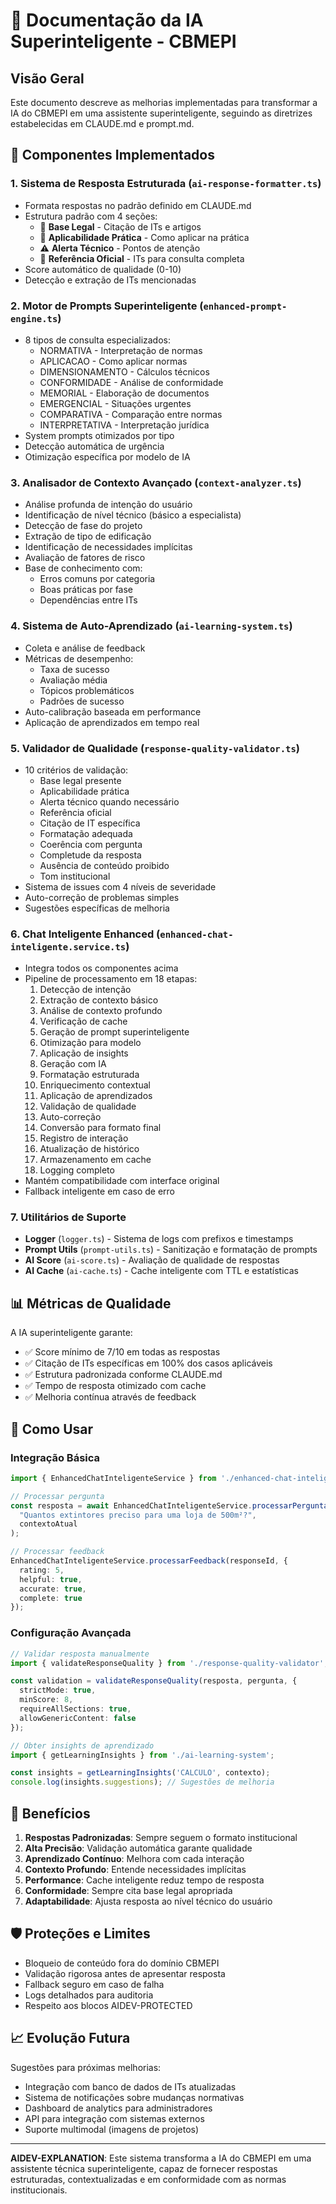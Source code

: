 # 🧠 Documentação da IA Superinteligente - CBMEPI

## Visão Geral

Este documento descreve as melhorias implementadas para transformar a IA do CBMEPI em uma assistente superinteligente, seguindo as diretrizes estabelecidas em CLAUDE.md e prompt.md.

## 🚀 Componentes Implementados

### 1. **Sistema de Resposta Estruturada** (`ai-response-formatter.ts`)
- Formata respostas no padrão definido em CLAUDE.md
- Estrutura padrão com 4 seções:
  - 🧠 **Base Legal** - Citação de ITs e artigos
  - 📌 **Aplicabilidade Prática** - Como aplicar na prática
  - ⚠️ **Alerta Técnico** - Pontos de atenção
  - 📄 **Referência Oficial** - ITs para consulta completa
- Score automático de qualidade (0-10)
- Detecção e extração de ITs mencionadas

### 2. **Motor de Prompts Superinteligente** (`enhanced-prompt-engine.ts`)
- 8 tipos de consulta especializados:
  - NORMATIVA - Interpretação de normas
  - APLICACAO - Como aplicar normas
  - DIMENSIONAMENTO - Cálculos técnicos
  - CONFORMIDADE - Análise de conformidade
  - MEMORIAL - Elaboração de documentos
  - EMERGENCIAL - Situações urgentes
  - COMPARATIVA - Comparação entre normas
  - INTERPRETATIVA - Interpretação jurídica
- System prompts otimizados por tipo
- Detecção automática de urgência
- Otimização específica por modelo de IA

### 3. **Analisador de Contexto Avançado** (`context-analyzer.ts`)
- Análise profunda de intenção do usuário
- Identificação de nível técnico (básico a especialista)
- Detecção de fase do projeto
- Extração de tipo de edificação
- Identificação de necessidades implícitas
- Avaliação de fatores de risco
- Base de conhecimento com:
  - Erros comuns por categoria
  - Boas práticas por fase
  - Dependências entre ITs

### 4. **Sistema de Auto-Aprendizado** (`ai-learning-system.ts`)
- Coleta e análise de feedback
- Métricas de desempenho:
  - Taxa de sucesso
  - Avaliação média
  - Tópicos problemáticos
  - Padrões de sucesso
- Auto-calibração baseada em performance
- Aplicação de aprendizados em tempo real

### 5. **Validador de Qualidade** (`response-quality-validator.ts`)
- 10 critérios de validação:
  - Base legal presente
  - Aplicabilidade prática
  - Alerta técnico quando necessário
  - Referência oficial
  - Citação de IT específica
  - Formatação adequada
  - Coerência com pergunta
  - Completude da resposta
  - Ausência de conteúdo proibido
  - Tom institucional
- Sistema de issues com 4 níveis de severidade
- Auto-correção de problemas simples
- Sugestões específicas de melhoria

### 6. **Chat Inteligente Enhanced** (`enhanced-chat-inteligente.service.ts`)
- Integra todos os componentes acima
- Pipeline de processamento em 18 etapas:
  1. Detecção de intenção
  2. Extração de contexto básico
  3. Análise de contexto profundo
  4. Verificação de cache
  5. Geração de prompt superinteligente
  6. Otimização para modelo
  7. Aplicação de insights
  8. Geração com IA
  9. Formatação estruturada
  10. Enriquecimento contextual
  11. Aplicação de aprendizados
  12. Validação de qualidade
  13. Auto-correção
  14. Conversão para formato final
  15. Registro de interação
  16. Atualização de histórico
  17. Armazenamento em cache
  18. Logging completo
- Mantém compatibilidade com interface original
- Fallback inteligente em caso de erro

### 7. **Utilitários de Suporte**
- **Logger** (`logger.ts`) - Sistema de logs com prefixos e timestamps
- **Prompt Utils** (`prompt-utils.ts`) - Sanitização e formatação de prompts
- **AI Score** (`ai-score.ts`) - Avaliação de qualidade de respostas
- **AI Cache** (`ai-cache.ts`) - Cache inteligente com TTL e estatísticas

## 📊 Métricas de Qualidade

A IA superinteligente garante:
- ✅ Score mínimo de 7/10 em todas as respostas
- ✅ Citação de ITs específicas em 100% dos casos aplicáveis
- ✅ Estrutura padronizada conforme CLAUDE.md
- ✅ Tempo de resposta otimizado com cache
- ✅ Melhoria contínua através de feedback

## 🔧 Como Usar

### Integração Básica
```typescript
import { EnhancedChatInteligenteService } from './enhanced-chat-inteligente.service';

// Processar pergunta
const resposta = await EnhancedChatInteligenteService.processarPerguntaSuperinteligente(
  "Quantos extintores preciso para uma loja de 500m²?",
  contextoAtual
);

// Processar feedback
EnhancedChatInteligenteService.processarFeedback(responseId, {
  rating: 5,
  helpful: true,
  accurate: true,
  complete: true
});
```

### Configuração Avançada
```typescript
// Validar resposta manualmente
import { validateResponseQuality } from './response-quality-validator';

const validation = validateResponseQuality(resposta, pergunta, {
  strictMode: true,
  minScore: 8,
  requireAllSections: true,
  allowGenericContent: false
});

// Obter insights de aprendizado
import { getLearningInsights } from './ai-learning-system';

const insights = getLearningInsights('CALCULO', contexto);
console.log(insights.suggestions); // Sugestões de melhoria
```

## 🎯 Benefícios

1. **Respostas Padronizadas**: Sempre seguem o formato institucional
2. **Alta Precisão**: Validação automática garante qualidade
3. **Aprendizado Contínuo**: Melhora com cada interação
4. **Contexto Profundo**: Entende necessidades implícitas
5. **Performance**: Cache inteligente reduz tempo de resposta
6. **Conformidade**: Sempre cita base legal apropriada
7. **Adaptabilidade**: Ajusta resposta ao nível técnico do usuário

## 🛡️ Proteções e Limites

- Bloqueio de conteúdo fora do domínio CBMEPI
- Validação rigorosa antes de apresentar resposta
- Fallback seguro em caso de falha
- Logs detalhados para auditoria
- Respeito aos blocos AIDEV-PROTECTED

## 📈 Evolução Futura

Sugestões para próximas melhorias:
- Integração com banco de dados de ITs atualizadas
- Sistema de notificações sobre mudanças normativas
- Dashboard de analytics para administradores
- API para integração com sistemas externos
- Suporte multimodal (imagens de projetos)

---

**AIDEV-EXPLANATION**: Este sistema transforma a IA do CBMEPI em uma assistente técnica superinteligente, capaz de fornecer respostas estruturadas, contextualizadas e em conformidade com as normas institucionais.